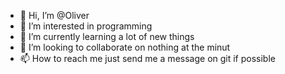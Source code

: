 - 👋 Hi, I’m @Oliver
- 👀 I’m interested in programming
- 🌱 I’m currently learning a lot of new things
- 💞️ I’m looking to collaborate on nothing at the minut
- 📫 How to reach me just send me a message on git if possible
<!---
Olivervesth/Olivervesth is a ✨ special ✨ repository because its `README.md` (this file) appears on your GitHub profile.
You can click the Preview link to take a look at your changes.
--->
